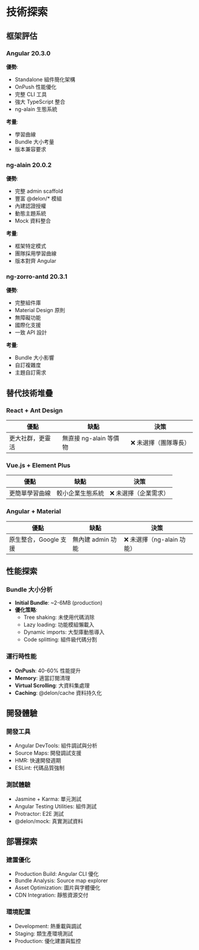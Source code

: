 # 技術探索

## 框架評估

### Angular 20.3.0
**優勢**:
- Standalone 組件簡化架構
- OnPush 性能優化
- 完整 CLI 工具
- 強大 TypeScript 整合
- ng-alain 生態系統

**考量**:
- 學習曲線
- Bundle 大小考量
- 版本兼容要求

### ng-alain 20.0.2
**優勢**:
- 完整 admin scaffold
- 豐富 @delon/* 模組
- 內建認證授權
- 動態主題系統
- Mock 資料整合

**考量**:
- 框架特定模式
- 團隊採用學習曲線
- 版本對齊 Angular

### ng-zorro-antd 20.3.1
**優勢**:
- 完整組件庫
- Material Design 原則
- 無障礙功能
- 國際化支援
- 一致 API 設計

**考量**:
- Bundle 大小影響
- 自訂複雜度
- 主題自訂需求

## 替代技術堆疊

### React + Ant Design
| 優點 | 缺點 | 決策 |
|------|------|------|
| 更大社群，更靈活 | 無直接 ng-alain 等價物 | ❌ 未選擇（團隊專長） |

### Vue.js + Element Plus
| 優點 | 缺點 | 決策 |
|------|------|------|
| 更簡單學習曲線 | 較小企業生態系統 | ❌ 未選擇（企業需求） |

### Angular + Material
| 優點 | 缺點 | 決策 |
|------|------|------|
| 原生整合，Google 支援 | 無內建 admin 功能 | ❌ 未選擇（ng-alain 功能） |

## 性能探索

### Bundle 大小分析
- **Initial Bundle**: ~2-6MB (production)
- **優化策略**:
  - Tree shaking: 未使用代碼消除
  - Lazy loading: 功能模組懶載入
  - Dynamic imports: 大型庫動態導入
  - Code splitting: 組件級代碼分割

### 運行時性能
- **OnPush**: 40-60% 性能提升
- **Memory**: 適當訂閱清理
- **Virtual Scrolling**: 大資料集處理
- **Caching**: @delon/cache 資料持久化

## 開發體驗

### 開發工具
- Angular DevTools: 組件調試與分析
- Source Maps: 開發調試支援
- HMR: 快速開發週期
- ESLint: 代碼品質強制

### 測試體驗
- Jasmine + Karma: 單元測試
- Angular Testing Utilities: 組件測試
- Protractor: E2E 測試
- @delon/mock: 真實測試資料

## 部署探索

### 建置優化
- Production Build: Angular CLI 優化
- Bundle Analysis: Source map explorer
- Asset Optimization: 圖片與字體優化
- CDN Integration: 靜態資源交付

### 環境配置
- Development: 熱重載與調試
- Staging: 類生產環境測試
- Production: 優化建置與監控
